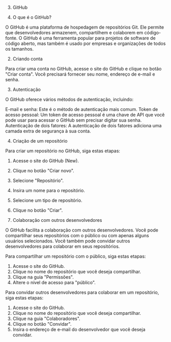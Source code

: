 3. GitHub

1. O que é o GitHub?

O GitHub é uma plataforma de hospedagem de repositórios Git. Ele permite que desenvolvedores armazenem, compartilhem e colaborem em código-fonte. O GitHub é uma ferramenta popular para projetos de software de código aberto, mas também é usado por empresas e organizações de todos os tamanhos.

2. Criando conta

Para criar uma conta no GitHub, acesse o site do GitHub e clique no botão "Criar conta". Você precisará fornecer seu nome, endereço de e-mail e senha.

3. Autenticação

O GitHub oferece vários métodos de autenticação, incluindo:

E-mail e senha: Este é o método de autenticação mais comum.
Token de acesso pessoal: Um token de acesso pessoal é uma chave de API que você pode usar para acessar o GitHub sem precisar digitar sua senha.
Autenticação de dois fatores: A autenticação de dois fatores adiciona uma camada extra de segurança à sua conta.

4. Criação de um repositório

Para criar um repositório no GitHub, siga estas etapas:

1. Acesse o site do GitHub (New).
2. Clique no botão "Criar novo".
3. Selecione "Repositório".
4. Insira um nome para o repositório.
5. Selecione um tipo de repositório.
6. Clique no botão "Criar".

5. Colaboração com outros desenvolvedores

O GitHub facilita a colaboração com outros desenvolvedores. Você pode compartilhar seus repositórios com o público ou com apenas alguns usuários selecionados. Você também pode convidar outros desenvolvedores para colaborar em seus repositórios.

Para compartilhar um repositório com o público, siga estas etapas:

1. Acesse o site do GitHub.
2. Clique no nome do repositório que você deseja compartilhar.
3. Clique na guia "Permissões".
4. Altere o nível de acesso para "público".

Para convidar outros desenvolvedores para colaborar em um repositório, siga estas etapas:

1. Acesse o site do GitHub.
2. Clique no nome do repositório que você deseja compartilhar.
3. Clique na guia "Colaboradores".
4. Clique no botão "Convidar".
5. Insira o endereço de e-mail do desenvolvedor que você deseja convidar.
